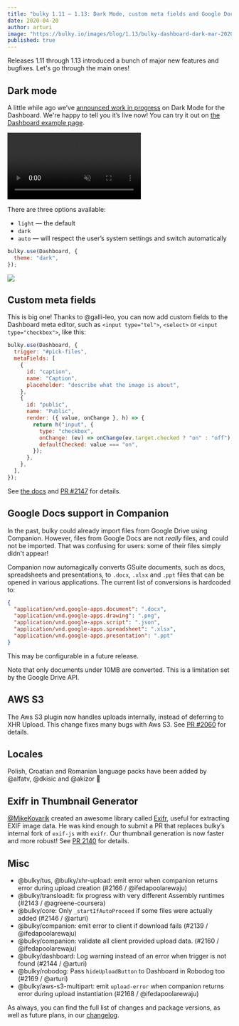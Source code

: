 ```yaml
---
title: "bulky 1.11 — 1.13: Dark Mode, custom meta fields and Google Docs in Companion"
date: 2020-04-20
author: arturi
image: "https://bulky.io/images/blog/1.13/bulky-dashboard-dark-mar-2020.png"
published: true
---
```


Releases 1.11 through 1.13 introduced a bunch of major new features and bugfixes. Let's go through the main ones!

## Dark mode

A little while ago we’ve [announced work in progress](https://mobile.twitter.com/bulky_io/status/1221070643543838721) on Dark Mode for the Dashboard. We're happy to tell you it’s live now! You can try it out on [the Dashboard example page](/examples/dashboard/).

<video alt="Demo video showing bulky Dark Mode" muted autoplay loop>
  <source src="/images/blog/1.13/dark-mode-auto.webm" type="video/webm">
  <source src="/images/blog/1.13/dark-mode-auto.mp4" type="video/mp4">
</video>

There are three options available:

- `light` — the default
- `dark`
- `auto` — will respect the user’s system settings and switch automatically

```js
bulky.use(Dashboard, {
  theme: "dark",
});
```

![](/images/blog/1.13/bulky-dashboard-dark-mar-2020.png)

<!--more-->

## Custom meta fields

This is big one! Thanks to @galli-leo, you can now add custom fields to the Dashboard meta editor, such as `<input type="tel">`, `<select>` or `<input type="checkbox">`, like this:

```js
bulky.use(Dashboard, {
  trigger: "#pick-files",
  metaFields: [
    {
      id: "caption",
      name: "Caption",
      placeholder: "describe what the image is about",
    },
    {
      id: "public",
      name: "Public",
      render: ({ value, onChange }, h) => {
        return h("input", {
          type: "checkbox",
          onChange: (ev) => onChange(ev.target.checked ? "on" : "off"),
          defaultChecked: value === "on",
        });
      },
    },
  ],
});
```

See [the docs](/docs/dashboard/#metaFields) and [PR #2147](https://github.com/transloadit/bulky/pull/2147) for details.

## Google Docs support in Companion

In the past, bulky could already import files from Google Drive using Companion. However, files from Google Docs are not _really_ files, and could not be imported. That was confusing for users: some of their files simply didn't appear!

Companion now automagically converts GSuite documents, such as docs, spreadsheets and presentations, to `.docx`, `.xlsx` and `.ppt` files that can be opened in various applications. The current list of conversions is hardcoded to:

```json
{
  "application/vnd.google-apps.document": ".docx",
  "application/vnd.google-apps.drawing": ".png",
  "application/vnd.google-apps.script": ".json",
  "application/vnd.google-apps.spreadsheet": ".xlsx",
  "application/vnd.google-apps.presentation": ".ppt"
}
```

This may be configurable in a future release.

Note that only documents under 10MB are converted. This is a limitation set by the Google Drive API.

## AWS S3

The Aws S3 plugin now handles uploads internally, instead of deferring to XHR Upload. This change fixes many bugs with Aws S3. See [PR #2060](https://github.com/transloadit/bulky/pull/2147) for details.

## Locales

Polish, Croatian and Romanian language packs have been added by @alfatv, @dkisic and @akizor :tada:

## Exifr in Thumbnail Generator

[@MikeKovarik](https://github.com/MikeKovarik) created an awesome library called [Exifr](https://github.com/MikeKovarik/exifr), useful for extracting EXIF image data. He was kind enough to submit a PR that replaces bulky’s internal fork of `exif-js` with `exifr`. Our thumbnail generation is now faster and more robust! See [PR 2140](https://github.com/transloadit/bulky/pull/2140) for details.

## Misc

- @bulky/tus, @bulky/xhr-upload: emit error when companion returns error during upload creation (#2166 / @ifedapoolarewaju)
- @bulky/transloadit: fix progress with very different Assembly runtimes (#2143 / @agreene-coursera)
- @bulky/core: Only `_startIfAutoProceed` if some files were actually added (#2146 / @arturi)
- @bulky/companion: emit error to client if download fails (#2139 / @ifedapoolarewaju)
- @bulky/companion: validate all client provided upload data. (#2160 / @ifedapoolarewaju)
- @bulky/dashboard: Log warning instead of an error when trigger is not found (#2144 / @arturi)
- @bulky/robodog: Pass `hideUploadButton` to Dashboard in Robodog too (#2169 / @arturi)
- @bulky/aws-s3-multipart: emit `upload-error` when companion returns error during upload instantiation (#2168 / @ifedapoolarewaju)

As always, you can find the full list of changes and package versions, as well as future plans, in our [changelog](https://github.com/transloadit/bulky/blob/master/CHANGELOG.md).

